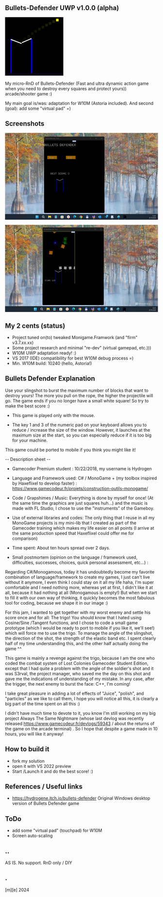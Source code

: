 ## Bullets-Defender UWP v1.0.0 (alpha)
![](Images/logo.png)

My micro-RnD of Bullets-Defender (Fast and ultra dynamic action game when you need to destroy every squares and protect yours)) arcade/shooter game :)

My main goal is/was: adaptation for W10M (Astoria included). 
And second (goal): add some "virtual pad" =)

## Screenshots
![](Images/shot01.png)

![](Images/shot02.png)


## My 2 cents (status)
- Project tuned on(to) tweaked Monigame.Framwork (and "firm" v3.7.xx.xx)
- Some project research and minimal "re-dev" (virtual gamepad, etc.)))
- W10M UWP adaptation ready! :)
- VS 2017 (IDE) compatibility for best W10M debug process =)
- Min. W10M build: 10240 (hello, Astoria!)

## Bullets Defender Explanation
Use your slingshot to burst the maximum number of blocks that want to destroy yours! The more you pull on the rope, the higher the projectile will go. The game ends if you no longer have a small white square! So try to make the best score :) 

- This game is played only with the mouse.

- The key 1 and 3 of the numeric pad on your keyboard allows you to reduce / increase the size of the window. However, it launches at the maximum size at the start, so you can especially reduce if it is too big for your machine.

This game could be ported to mobile if you think you might like it!

-- Description sheet --
- Gamecoder Premium student : 10/22/2018, my username is Hydrogen

- Language and Framework used: C# / MonoGame + (my toolbox inspired by Haxeflixel to develop faster) : https://www.gamecodeur.fr/projets/construction-outils-monogame/

- Code / Grapshimes / Music: Everything is done by myself for once! (At the same time the graphics are just squares huh...) and the music is made with FL Studio, I chose to use the "instruments" of the Gameboy.

- Use of external libraries and codes: The only thing that I reuse in all my MonoGame projects is my mini-lib that I created as part of the Gamecoder training which makes my life easier on all points (I arrive at the same production speed that Haxeflixel could offer me for comparison)

- Time spent: About ten hours spread over 2 days.

- Small postmortem (opinion on the language / framework used, difficulties, successes, choices, quick personal assessment, etc...) : 

Regarding C#/Monogamous, today it has undoubtedly become my favorite combination of language/framework to create my games, I just can't live without it anymore, I even think I could stay on it all my life haha, I'm super comfortable and I need nothing more, whereas yet at first, I didn't like it at all, because it had nothing at all (Monogamous is empty!) But when we start to fill it with our own way of thinking, it quickly becomes the most fabulous tool for coding, because we shape it in our image :)

For this jam, I wanted to get together with my worst enemy and settle his score once and for all: The trigo! You should know that I hated using Cosine/Sine /Tangent functions, and I chose to code a small game prototype (which I would be ready to port to mobile if you like it, we'll see!) which will force me to use the trigo. To manage the angle of the slingshot, the direction of the shot, the strength of the elastic band etc. I spent clearly half of my time understanding this, and the other half actually doing the game ^^ 

This game is mainly a revenge against the trigo, because I am the one who coded the combat system of Lost Colonies Gamecoder Student Edition, except that I had quite a problem with the angle of the soldier's shot and it was S3rval, the project manager, who saved me the day on this shot and gave me the indications of understanding of my mistake. In any case, after the trigger, the next enemy to burst the face: C++, I'm coming!

I take great pleasure in adding a lot of effects of "Juice", "polish", and "particles" as we like to call them, I hope you will notice all this, it is clearly a big part of the time spent on all this :) 

I didn't have much time to devote to it, you know I'm still working on my big project Always The Same Nightmare (whose last devlog was recently released https://www.gamecodeur.fr/devlogs/59343 / about the returns of the game on the arcade terminal) . So I hope that despite a game made in 10 hours, you will like it anyway!

## How to build it
- fork my solution
- open it with VS 2022 preview
- Start /Launch it and do the best score! :)

## References / Useful links
- https://hydrogene.itch.io/bullets-defender Original Windows desktop version of Bullets Defender game

## ToDo
- add some "virtual pad" (touchpad) for W10M 
- Screen auto-scaling 

## ..
AS IS. No support. RnD only / DIY

## .
[m][e] 2024


